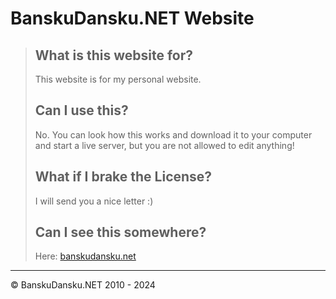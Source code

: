 # BanskuDansku.NET Website
> ## What is this website for?
> This website is for my personal website.
> ## Can I use this?
> No. You can look how this works and download it to your computer and start a live server, but you are not allowed to edit anything!
> ## What if I brake the License?
> I will send you a nice letter :)
> ## Can I see this somewhere?
> Here: [banskudansku.net](https://banskudansku.net/)
---
© BanskuDansku.NET 2010 - 2024
